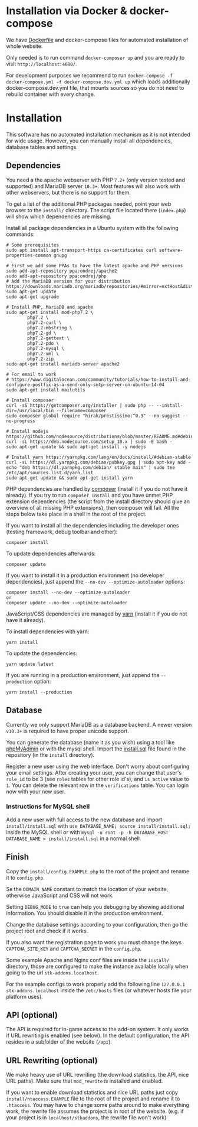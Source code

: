 # Installation via Docker & docker-compose
We have [Dockerfile](./Dockerfile) and docker-compose files for automated installation of whole website.

Only needed is to run command `docker-composer up` and you are ready to visit `http://localhost:4680/`.

For development purposes we recommend to run
`docker-compose -f docker-compose.yml -f docker-compose.dev.yml up`
which loads additionally docker-compose.dev.yml file, that mounts sources so you do not need to
rebuild container with every change.

# Installation
This software has no automated installation mechanism as it is not intended for wide
usage. However, you can manually install all dependencies, database tables and
settings.

## Dependencies
You need a the apache webserver with PHP `7.2+` (only version tested and supported) and MariaDB server `10.3+`.
Most features will also work with other webservers, but there is no support for them.

To get a list of the additional PHP packages needed, point your web browser to the `install/` directory.
The script file located there (`index.php`) will show which dependencies are missing.

Install all package dependencies in a Ubuntu system with the following commands:
```
# Some prerequisites
sudo apt install apt-transport-https ca-certificates curl software-properties-common gnupg

# First we add some PPAs to have the latest apache and PHP versions
sudo add-apt-repository ppa:ondrej/apache2
sudo add-apt-repository ppa:ondrej/php
# Add the MariaDB version for your distribution https://downloads.mariadb.org/mariadb/repositories/#mirror=nxtHost&distro=Ubuntu
sudo apt-get update
sudo apt-get upgrade

# Install PHP, MariaDB and apache
sudo apt-get install mod-php7.2 \
        php7.2 \
        php7.2-curl \
        php7.2-mbstring \
        php7.2-gd \
        php7.2-gettext \
        php7.2-pdo \
        php7.2-mysql \
        php7.2-xml \
        php7.2-zip
sudo apt-get install mariadb-server apache2

# For email to work
# https://www.digitalocean.com/community/tutorials/how-to-install-and-configure-postfix-as-a-send-only-smtp-server-on-ubuntu-14-04
sudo apt-get install mailutils

# Install composer
curl -sS https://getcomposer.org/installer | sudo php -- --install-dir=/usr/local/bin --filename=composer
sudo composer global require "hirak/prestissimo:^0.3" --no-suggest --no-progress

# Install nodejs https://github.com/nodesource/distributions/blob/master/README.md#debinstall
curl -sL https://deb.nodesource.com/setup_10.x | sudo -E bash -
sudo apt-get update && sudo apt-get install -y nodejs

# Install yarn https://yarnpkg.com/lang/en/docs/install/#debian-stable
curl -sL https://dl.yarnpkg.com/debian/pubkey.gpg | sudo apt-key add -
echo "deb https://dl.yarnpkg.com/debian/ stable main" | sudo tee /etc/apt/sources.list.d/yarn.list
sudo apt-get update && sudo apt-get install yarn
```

PHP dependencies are handled by [composer](https://getcomposer.org/) (install it if you do not have it already).
If you try to run `composer install` and you have unmet PHP extension dependencies
(the script from the install directory should give an overview of all missing PHP extensions), then composer will fail.
All the steps below take place in a shell in the root of the project.

If you want to install all the dependencies including the developer ones (testing framework, debug toolbar and other):

    composer install

To update dependencies afterwards:

    composer update


If you want to install it in a production environment (no developer dependencies),
just append the `--no-dev --optimize-autoloader` options:

    composer install --no-dev --optimize-autoloader
    or
    composer update --no-dev --optimize-autoloader


JavaScript/CSS dependencies are managed by [yarn](https://yarnpkg.com/) (install it if you do not have it already).

To install dependencies with yarn:

    yarn install

To update the dependencies:

    yarn update latest

If you are running in a production environment, just append the `--production` option:

    yarn install --production



## Database
Currently we only support MariaDB as a database backend. A newer version `v10.3+` is required to have proper unicode support.

You can generate the database (name it as you wish) using a tool like [phpMyAdmin](http://www.phpmyadmin.net/home_page/index.php) or with the mysql shell.
Import the [install.sql](install/install.sql) file found in the repository (in the `install` directory).

Register a new user using the web interface. Don't worry about configuring your email settings.
After creating your user, you can change that user's `role_id` to be 3 (see `roles` tables for other role id's), and `is_active` value to `1`.
You can delete the relevant row in the `verifications` table. You can login now with your new user.

### Instructions for MySQL shell
Add a new user with full access to the new database and import `install/install.sql` with ```use DATABASE_NAME; source install/install.sql;``` inside the MySQL shell
or with ```mysql -u root -p -h DATABASE_HOST DATABASE_NAME < install/install.sql``` in a normal shell.

## Finish
Copy the `install/config.EXAMPLE.php` to the root of the project and rename it to `config.php`.

Se the `DOMAIN_NAME` constant to match the location of your website, otherwise JavaScript and CSS will not work.

Setting `DEBUG_MODE` to `true` can help you debugging by showing additional information. You should disable it in the production
environment.

Change the database settings according to your configuration, then go the project root and check if it works.

If you also want the registration page to work you must change the keys `CAPTCHA_SITE_KEY` and `CAPTCHA_SECRET` in the `config.php`.

Some example Apache and Nginx conf files are inside the `install/` directory, those are configured to make
the instance available locally when going to the url `stk-addons.localhost`.

For the example configs to work properly add the following line `127.0.0.1   stk-addons.localhost` inside
the `/etc/hosts` files (or whatever hosts file your platform uses).

## API (optional)
The API is required for in-game access to the add-on system. It only works if URL rewriting is enabled (see below).
In the default configuration, the API resides in a subfolder of the website (`/api`).

## URL Rewriting (optional)
We make heavy use of URL rewriting (the download statistics, the API, nice URL paths). Make sure that `mod_rewrite` is installed and enabled.

If you want to enable download statistics and nice URL paths just copy `install/htaccess.EXAMPLE` file to the root of the project
and rename it to `.htaccess`. You may have to change some paths around to make everything work, the rewrite file assumes the project is in root
of the website. (e.g. if your project is in `localhost/stkaddons`, the rewrite file won't work)
